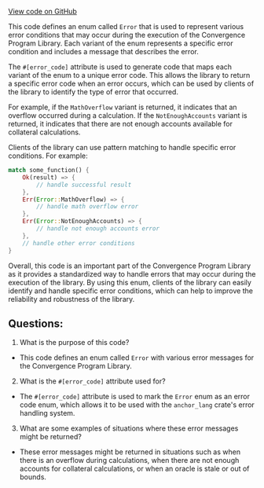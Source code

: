 [View code on GitHub](https://github.com/convergence-rfq/convergence-program-library/risk-engine/program/src/errors.rs)

This code defines an enum called `Error` that is used to represent various error conditions that may occur during the execution of the Convergence Program Library. Each variant of the enum represents a specific error condition and includes a message that describes the error.

The `#[error_code]` attribute is used to generate code that maps each variant of the enum to a unique error code. This allows the library to return a specific error code when an error occurs, which can be used by clients of the library to identify the type of error that occurred.

For example, if the `MathOverflow` variant is returned, it indicates that an overflow occurred during a calculation. If the `NotEnoughAccounts` variant is returned, it indicates that there are not enough accounts available for collateral calculations.

Clients of the library can use pattern matching to handle specific error conditions. For example:

```rust
match some_function() {
    Ok(result) => {
        // handle successful result
    },
    Err(Error::MathOverflow) => {
        // handle math overflow error
    },
    Err(Error::NotEnoughAccounts) => {
        // handle not enough accounts error
    },
    // handle other error conditions
}
```

Overall, this code is an important part of the Convergence Program Library as it provides a standardized way to handle errors that may occur during the execution of the library. By using this enum, clients of the library can easily identify and handle specific error conditions, which can help to improve the reliability and robustness of the library.
## Questions: 
 1. What is the purpose of this code?
- This code defines an enum called `Error` with various error messages for the Convergence Program Library.

2. What is the `#[error_code]` attribute used for?
- The `#[error_code]` attribute is used to mark the `Error` enum as an error code enum, which allows it to be used with the `anchor_lang` crate's error handling system.

3. What are some examples of situations where these error messages might be returned?
- These error messages might be returned in situations such as when there is an overflow during calculations, when there are not enough accounts for collateral calculations, or when an oracle is stale or out of bounds.